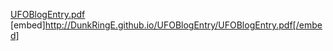 [UFOBlogEntry.pdf](http://DunkRingE.github.io/UFOBlogEntry/UFOBlogEntry.pdf)
[embed]http://DunkRingE.github.io/UFOBlogEntry/UFOBlogEntry.pdf[/embed]
